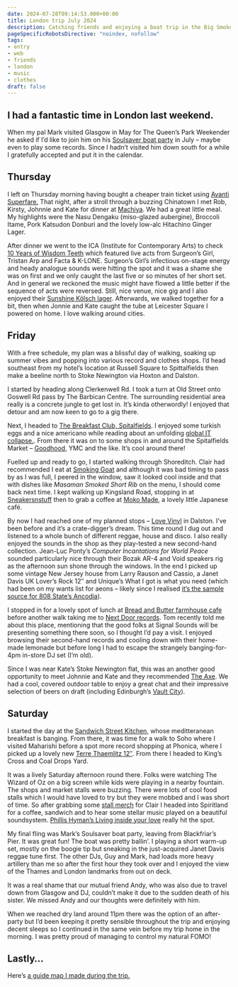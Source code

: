 ```yaml
---
date: 2024-07-28T09:14:53.000+00:00
title: London trip July 2024
description: Catching friends and enjoying a boat trip in the Big Smoke
pageSpecificRobotsDirective: "noindex, nofollow"
tags:
- entry
- web
- friends
- london
- music
- clothes
draft: false
---
```

I had a fantastic time in London last weekend.
---

When my pal Mark visited Glasgow in May for The Queen’s Park Weekender he asked if I’d like to join him on his [Soulsaver boat party](https://ra.co/events/1866753) in July – maybe even to play some records. Since I hadn’t visited him down south for a while I gratefully accepted and put it in the calendar.

## Thursday

I left on Thursday morning having bought a cheaper train ticket using [Avanti Superfare.](https://www.avantisuperfare.co.uk/) That night, after a stroll through a buzzing Chinatown I met Rob, Kirsty, Johnnie and Kate for dinner at [Machiya](https://www.machi-ya.co.uk/). We had a great little meal. My highlights were the Nasu Dengaku (miso-glazed aubergine), Broccoli Itame, Pork Katsudon Donburi and the lovely low-alc Hitachino Ginger Lager.

After dinner we went to the ICA (Institute for Contemporary Arts) to check [10 Years of Wisdom Teeth](https://www.ica.art/live/wisdom-teeth) which featured live acts from Surgeon’s Girl, Tristan Arp and Facta & K-LONE. Surgeon’s Girl’s infectious on-stage energy and heady analogue sounds were hitting the spot and it was a shame she was on first and we only caught the last five or so minutes of her short set. And in general we reckoned the music might have flowed a little better if the sequence of acts were reversed. Still, nice venue, nice gig and I also enjoyed their [Sunshine Kölsch lager](https://thegoodnessbrew.co/products/sunshine-kolsch-lager-4-7). Afterwards, we walked together for a bit, then when Jonnie and Kate caught the tube at Leicester Square I powered on home. I love walking around cities.

## Friday

With a free schedule, my plan was a blissful day of walking, soaking up summer vibes and popping into various record and clothes shops. I’d head southeast from my hotel’s location at Russell Square to Spittalfields then make a beeline north to Stoke Newington via Hoxton and Dalston. 

I started by heading along Clerkenwell Rd. I took a turn at Old Street onto Goswell Rd pass by The Barbican Centre. The surrounding residential area really is a concrete jungle to get lost in. It’s kinda otherwordly! I enjoyed that detour and am now keen to go to a gig there.

Next, I headed to [The Breakfast Club, Spitalfields](https://thebreakfastclubcafes.com/spitalfields/). I enjoyed some turkish eggs and a nice americano while reading about an unfolding [global IT collapse.](https://www.bbc.co.uk/news/articles/cp4wnrxqlewo). From there it was on to some shops in and around the Spitalfields Market – [Goodhood](https://goodhoodstore.com/), YMC and the like. It’s cool around there!

Fuelled up and ready to go, I started walking through Shoreditch. Clair had recommended I eat at [Smoking Goat](https://www.smokinggoatbar.com/) and although it was bad timing to pass by as I was full, I peered in the window, saw it looked cool inside and that with dishes like _Masaman Smoked Short Rib_ on the menu, I should come back next time. I kept walking up Kingsland Road, stopping in at [Sneakersnstuff](https://www.sneakersnstuff.com/) then to grab a coffee at [Moko Made](https://www.instagram.com/mokomadecafe/?hl=en), a lovely little Japanese café. 

By now I had reached one of my planned stops – [Love Vinyl](https://www.instagram.com/lovevinyllondon/) in Dalston. I’ve been before and it’s a crate-digger’s dream. This time round I dug out and listened to a whole bunch of different reggae, house and disco. I also really enjoyed the sounds in the shop as they play-tested a new second-hand collection. Jean-Luc Ponty’s _Computer Incantations for World Peace_ sounded particularly nice through their Bozak AR-4 and Void speakers rig as the afternoon sun shone through the windows. In the end I picked up some vintage New Jersey house from Larry Rauson and Cassio, a Janet Davis UK Lover’s Rock 12″ and Unique’s What I got is what you need (which had been on my wants list for aeons – likely since I realised [it’s the sample source for 808 State’s Ancodia](https://www.whosampled.com/sample/165580/808-State-Ancodia-Unique-What-I-Got-Is-What-You-Need/)).

I stopped in for a lovely spot of lunch at [Bread and Butter farmhouse cafe](https://www.instagram.com/breadandbuttercafe/?hl=en) before another walk taking me to [Next Door records](https://www.nextdoorrecords.co.uk/). Tom recently told me about this place, mentioning that the good folks at Signal Sounds will be presenting something there soon, so I thought I’d pay a visit. I enjoyed browsing their second-hand records and cooling down with their home-made lemonade but before long I had to escape the strangely banging-for-4pm in-store DJ set (I’m old). 

Since I was near Kate’s Stoke Newington flat, this was an another good opportunity to meet Johnnie and Kate and they recommended [The Axe](https://www.theaxepub.com/). We had a cool, covered outdoor table to enjoy a great chat and their impressive selection of beers on draft (including Edinburgh’s [Vault City](https://vaultcity.co.uk/)).

## Saturday

I started the day at the [Sandwich Street Kitchen](https://sandwichstreetkitchen.co.uk/), whose meditteranean breakfast is banging. From there, it was time for a walk to Soho where I visited Maharishi before a spot more record shopping at Phonica, where I picked up a lovely new [Terre Thaemlitz 12″](https://www.discogs.com/release/31238626-Terre-Thaemlitz-Tranquilizer-Ep-2-Fina). From there I headed to King’s Cross and Coal Drops Yard. 

It was a lively Saturday afternoon round there. Folks were watching The Wizard of Oz on a big screen while kids were playing in a nearby fountain. The shops and market stalls were buzzing. There were lots of cool food stalls which I would have loved to try but they were mobbed and I was short of time. So after grabbing some [stall merch](https://www.instagram.com/lilwongbakes/) for Clair I headed into Spiritland for a coffee, sandwich and to hear some stellar music played on a beautiful soundsystem. [Phillis Hyman’s Living inside your love](https://youtu.be/8XYGreWaCsA?si=us-VuXD4PZIMa4AI) really hit the spot.

My final fling was Mark’s Soulsaver boat party, leaving from Blackfriar’s Pier. It was great fun! The boat was pretty ballin’. I playing a short warm-up set, mostly on the boogie tip but sneaking in the just-acquired Janet Davis reggae tune first. The other DJs, Guy and Mark, had loads more heavy artillery than me so after the first hour they took over and I enjoyed the view of the Thames and London landmarks from out on deck.

It was a real shame that our mutual friend Andy, who was also due to travel down from Glasgow and DJ, couldn’t make it due to the sudden death of his sister. We missed Andy and our thoughts were definitely with him.

When we reached dry land around 11pm there was the option of an after-party but I’d been keeping it pretty sensible throughout the trip and enjoying decent sleeps so I continued in the same vein before my trip home in the morning. I was pretty proud of managing to control my natural FOMO!

## Lastly…

Here’s [a guide map I made during the trip.](https://guides.apple.com/?ug=Cg5Mb25kb24gSnVseSAyNBIOCK5NENbNnJqj77Os%2FwESDgiuTRDD7YDplvqYvJ8BEg0Irk0QsPDN9478s8MJEg0Irk0QsYmW3N2b%2FLkGEg4Irk0Q18C1gI25juHPARIOCK5NEPLAsdHgnamIxQESDgiuTRC254zL1NWn3MMBEg4Irk0QlfeckbHhnbLRARIOCK5NEI2W0Nn8wfvZ6QESDQiuTRC%2FquOR0r7R5w0SDQiuTRDnyNuprJuv3UUSDAiuTRDtnMHqzcPgfBIOCK5NEK3qouDQjMCP6QESDQiuTRCZraSB3Kyt5VoSDQiuTRDqg%2FTV2N2X1D4SDQiuTRDNvdmdjLzM2XISDQiuTRD%2Buq7HiZisgxwSDgiuTRDwj5nb6dLsm5oBEg4Irk0QgfWW79mS%2BOH2AQ%3D%3D)
